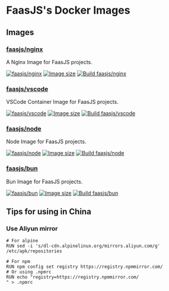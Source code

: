 # FaasJS's Docker Images

## Images

### [faasjs/nginx](https://faasjs.com/doc/images/nginx)

A Nginx Image for FaasJS projects.

[![faasjs/nginx](https://img.shields.io/badge/Docker-faasjs%2Fnginx-blue)](https://hub.docker.com/r/faasjs/nginx)
[![Image size](https://img.shields.io/docker/image-size/faasjs/nginx/latest)](https://hub.docker.com/r/faasjs/nginx)
[![Build faasjs/nginx](https://github.com/faasjs/faasjs/actions/workflows/build-nginx-image.yml/badge.svg)](https://github.com/faasjs/faasjs/actions/workflows/build-nginx-image.yml)

### [faasjs/vscode](https://faasjs.com/doc/images/vscode)

VSCode Container Image for FaasJS projects.

[![faasjs/vscode](https://img.shields.io/badge/Docker-faasjs%2Fvscode-blue)](https://hub.docker.com/r/faasjs/vscode)
[![Image size](https://img.shields.io/docker/image-size/faasjs/vscode/latest)](https://hub.docker.com/r/faasjs/vscode)
[![Build faasjs/vscode](https://github.com/faasjs/faasjs/actions/workflows/build-vscode-image.yml/badge.svg)](https://github.com/faasjs/faasjs/actions/workflows/build-vscode-image.yml)

### [faasjs/node](https://faasjs.com/doc/images/node)

Node Image for FaasJS projects.

[![faasjs/node](https://img.shields.io/badge/Docker-faasjs%2Fnode-blue)](https://hub.docker.com/r/faasjs/node)
[![Image size](https://img.shields.io/docker/image-size/faasjs/node/latest)](https://hub.docker.com/r/faasjs/node)
[![Build faasjs/node](https://github.com/faasjs/faasjs/actions/workflows/build-node-image.yml/badge.svg)](https://github.com/faasjs/faasjs/actions/workflows/build-node-image.yml)

### [faasjs/bun](https://faasjs.com/doc/images/bun)

Bun Image for FaasJS projects.

[![faasjs/bun](https://img.shields.io/badge/Docker-faasjs%2Fbun-blue)](https://hub.docker.com/r/faasjs/bun)
[![Image size](https://img.shields.io/docker/image-size/faasjs/bun/latest)](https://hub.docker.com/r/faasjs/bun)
[![Build faasjs/bun](https://github.com/faasjs/faasjs/actions/workflows/build-bun-image.yml/badge.svg)](https://github.com/faasjs/faasjs/actions/workflows/build-bun-image.yml)

## Tips for using in China

### Use Aliyun mirror

```
# For alpine
RUN sed -i 's/dl-cdn.alpinelinux.org/mirrors.aliyun.com/g' /etc/apk/repositories

# For npm
RUN npm config set registry https://registry.npmmirror.com/
# Or using .npmrc
RUN echo "registry=https://registry.npmmirror.com/
" > .npmrc
```
